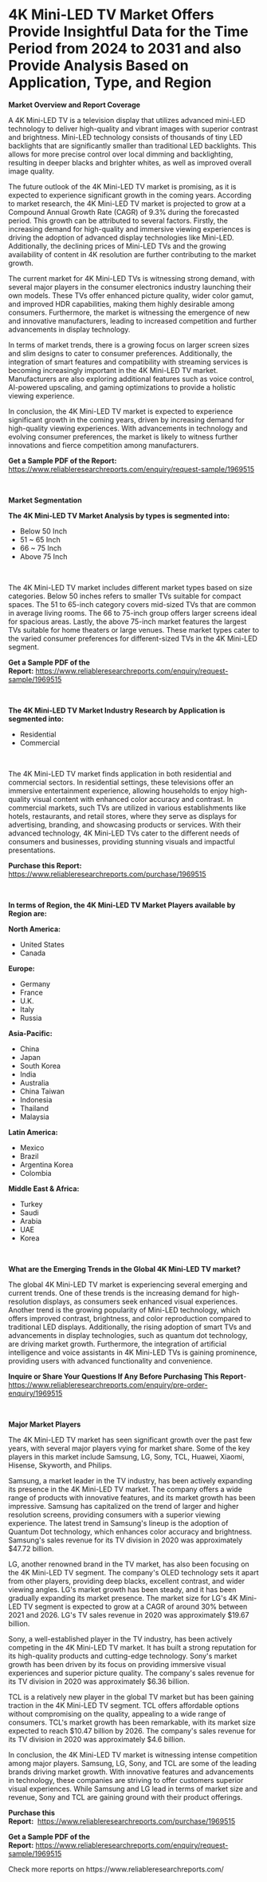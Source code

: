 <p><h1>4K Mini-LED TV Market Offers Provide Insightful Data for the Time Period from 2024 to 2031 and also Provide Analysis Based on Application, Type, and Region</h1></p><p><strong>Market Overview and Report Coverage</strong></p>
<p><p>A 4K Mini-LED TV is a television display that utilizes advanced mini-LED technology to deliver high-quality and vibrant images with superior contrast and brightness. Mini-LED technology consists of thousands of tiny LED backlights that are significantly smaller than traditional LED backlights. This allows for more precise control over local dimming and backlighting, resulting in deeper blacks and brighter whites, as well as improved overall image quality.</p><p>The future outlook of the 4K Mini-LED TV market is promising, as it is expected to experience significant growth in the coming years. According to market research, the 4K Mini-LED TV market is projected to grow at a Compound Annual Growth Rate (CAGR) of 9.3% during the forecasted period. This growth can be attributed to several factors. Firstly, the increasing demand for high-quality and immersive viewing experiences is driving the adoption of advanced display technologies like Mini-LED. Additionally, the declining prices of Mini-LED TVs and the growing availability of content in 4K resolution are further contributing to the market growth.</p><p>The current market for 4K Mini-LED TVs is witnessing strong demand, with several major players in the consumer electronics industry launching their own models. These TVs offer enhanced picture quality, wider color gamut, and improved HDR capabilities, making them highly desirable among consumers. Furthermore, the market is witnessing the emergence of new and innovative manufacturers, leading to increased competition and further advancements in display technology.</p><p>In terms of market trends, there is a growing focus on larger screen sizes and slim designs to cater to consumer preferences. Additionally, the integration of smart features and compatibility with streaming services is becoming increasingly important in the 4K Mini-LED TV market. Manufacturers are also exploring additional features such as voice control, AI-powered upscaling, and gaming optimizations to provide a holistic viewing experience.</p><p>In conclusion, the 4K Mini-LED TV market is expected to experience significant growth in the coming years, driven by increasing demand for high-quality viewing experiences. With advancements in technology and evolving consumer preferences, the market is likely to witness further innovations and fierce competition among manufacturers.</p></p>
<p><strong>Get a Sample PDF of the Report:</strong> <a href="https://www.reliableresearchreports.com/enquiry/request-sample/1969515">https://www.reliableresearchreports.com/enquiry/request-sample/1969515</a></p>
<p>&nbsp;</p>
<p><strong>Market Segmentation</strong></p>
<p><strong>The 4K Mini-LED TV Market Analysis by types is segmented into:</strong></p>
<p><ul><li>Below 50 Inch</li><li>51 ~ 65 Inch</li><li>66 ~ 75 Inch</li><li>Above 75 Inch</li></ul></p>
<p>&nbsp;</p>
<p><p>The 4K Mini-LED TV market includes different market types based on size categories. Below 50 inches refers to smaller TVs suitable for compact spaces. The 51 to 65-inch category covers mid-sized TVs that are common in average living rooms. The 66 to 75-inch group offers larger screens ideal for spacious areas. Lastly, the above 75-inch market features the largest TVs suitable for home theaters or large venues. These market types cater to the varied consumer preferences for different-sized TVs in the 4K Mini-LED segment.</p></p>
<p><strong>Get a Sample PDF of the Report:</strong>&nbsp;<a href="https://www.reliableresearchreports.com/enquiry/request-sample/1969515">https://www.reliableresearchreports.com/enquiry/request-sample/1969515</a></p>
<p>&nbsp;</p>
<p><strong>The 4K Mini-LED TV Market Industry Research by Application is segmented into:</strong></p>
<p><ul><li>Residential</li><li>Commercial</li></ul></p>
<p>&nbsp;</p>
<p><p>The 4K Mini-LED TV market finds application in both residential and commercial sectors. In residential settings, these televisions offer an immersive entertainment experience, allowing households to enjoy high-quality visual content with enhanced color accuracy and contrast. In commercial markets, such TVs are utilized in various establishments like hotels, restaurants, and retail stores, where they serve as displays for advertising, branding, and showcasing products or services. With their advanced technology, 4K Mini-LED TVs cater to the different needs of consumers and businesses, providing stunning visuals and impactful presentations.</p></p>
<p><strong>Purchase this Report:</strong>&nbsp; <a href="https://www.reliableresearchreports.com/purchase/1969515">https://www.reliableresearchreports.com/purchase/1969515</a></p>
<p>&nbsp;</p>
<p><strong>In terms of Region, the 4K Mini-LED TV Market Players available by Region are:</strong></p>
<p>
    <p> <strong> North America: </strong>
        <ul>
            <li>United States</li>
            <li>Canada</li>
        </ul>
        </p> 
    <p> <strong> Europe: </strong>
        <ul>
            <li>Germany</li>
            <li>France</li>
            <li>U.K.</li>
            <li>Italy</li>
            <li>Russia</li>
        </ul>
        </p> 
    <p> <strong> Asia-Pacific: </strong>
        <ul>
            <li>China</li>
            <li>Japan</li>
            <li>South Korea</li>
            <li>India</li>
            <li>Australia</li>
            <li>China Taiwan</li>
            <li>Indonesia</li>
            <li>Thailand</li>
            <li>Malaysia</li>
        </ul>
        </p> 
    <p> <strong> Latin America: </strong>
        <ul>
            <li>Mexico</li>
            <li>Brazil</li>
            <li>Argentina Korea</li>
            <li>Colombia</li>
        </ul>
        </p> 
    <p> <strong> Middle East & Africa: </strong>
        <ul>
            <li>Turkey</li>
            <li>Saudi</li>
            <li>Arabia</li>
            <li>UAE</li>
            <li>Korea</li>
        </ul>
    </p>
    </p>
<p>&nbsp;</p>
<p><strong>What are the Emerging Trends in the Global 4K Mini-LED TV market?</strong></p>
<p><p>The global 4K Mini-LED TV market is experiencing several emerging and current trends. One of these trends is the increasing demand for high-resolution displays, as consumers seek enhanced visual experiences. Another trend is the growing popularity of Mini-LED technology, which offers improved contrast, brightness, and color reproduction compared to traditional LED displays. Additionally, the rising adoption of smart TVs and advancements in display technologies, such as quantum dot technology, are driving market growth. Furthermore, the integration of artificial intelligence and voice assistants in 4K Mini-LED TVs is gaining prominence, providing users with advanced functionality and convenience.</p></p>
<p><strong>Inquire or Share Your Questions If Any Before Purchasing This Report</strong>- <a href="https://www.reliableresearchreports.com/enquiry/pre-order-enquiry/1969515">https://www.reliableresearchreports.com/enquiry/pre-order-enquiry/1969515</a></p>
<p>&nbsp;</p>
<p><strong>Major Market Players</strong></p>
<p><p>The 4K Mini-LED TV market has seen significant growth over the past few years, with several major players vying for market share. Some of the key players in this market include Samsung, LG, Sony, TCL, Huawei, Xiaomi, Hisense, Skyworth, and Philips. </p><p>Samsung, a market leader in the TV industry, has been actively expanding its presence in the 4K Mini-LED TV market. The company offers a wide range of products with innovative features, and its market growth has been impressive. Samsung has capitalized on the trend of larger and higher resolution screens, providing consumers with a superior viewing experience. The latest trend in Samsung's lineup is the adoption of Quantum Dot technology, which enhances color accuracy and brightness. Samsung's sales revenue for its TV division in 2020 was approximately $47.72 billion.</p><p>LG, another renowned brand in the TV market, has also been focusing on the 4K Mini-LED TV segment. The company's OLED technology sets it apart from other players, providing deep blacks, excellent contrast, and wider viewing angles. LG's market growth has been steady, and it has been gradually expanding its market presence. The market size for LG's 4K Mini-LED TV segment is expected to grow at a CAGR of around 30% between 2021 and 2026. LG's TV sales revenue in 2020 was approximately $19.67 billion.</p><p>Sony, a well-established player in the TV industry, has been actively competing in the 4K Mini-LED TV market. It has built a strong reputation for its high-quality products and cutting-edge technology. Sony's market growth has been driven by its focus on providing immersive visual experiences and superior picture quality. The company's sales revenue for its TV division in 2020 was approximately $6.36 billion.</p><p>TCL is a relatively new player in the global TV market but has been gaining traction in the 4K Mini-LED TV segment. TCL offers affordable options without compromising on the quality, appealing to a wide range of consumers. TCL's market growth has been remarkable, with its market size expected to reach $10.47 billion by 2026. The company's sales revenue for its TV division in 2020 was approximately $4.6 billion.</p><p>In conclusion, the 4K Mini-LED TV market is witnessing intense competition among major players. Samsung, LG, Sony, and TCL are some of the leading brands driving market growth. With innovative features and advancements in technology, these companies are striving to offer customers superior visual experiences. While Samsung and LG lead in terms of market size and revenue, Sony and TCL are gaining ground with their product offerings.</p></p>
<p><strong>Purchase this Report:</strong>&nbsp;&nbsp;<a href="https://www.reliableresearchreports.com/purchase/1969515">https://www.reliableresearchreports.com/purchase/1969515</a></p>
<p></p>
<p><strong>Get a Sample PDF of the Report:</strong>&nbsp;<a href="https://www.reliableresearchreports.com/enquiry/request-sample/1969515">https://www.reliableresearchreports.com/enquiry/request-sample/1969515</a></p>
<p>Check more reports on https://www.reliableresearchreports.com/</p>